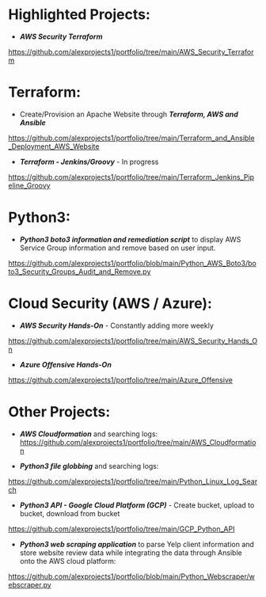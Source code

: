 # Highlighted Projects:

+ ***AWS Security Terraform*** 

https://github.com/alexprojects1/portfolio/tree/main/AWS_Security_Terraform


# Terraform:

+ Create/Provision an Apache Website through ***Terraform, AWS and Ansible***

https://github.com/alexprojects1/portfolio/tree/main/Terraform_and_Ansible_Deployment_AWS_Website


+ ***Terraform - Jenkins/Groovy*** - In progress

https://github.com/alexprojects1/portfolio/tree/main/Terraform_Jenkins_Pipeline_Groovy

# Python3:

+ ***Python3 boto3 information and remediation script*** to display AWS Service Group information and remove based on user input.

https://github.com/alexprojects1/portfolio/blob/main/Python_AWS_Boto3/boto3_Security_Groups_Audit_and_Remove.py


# Cloud Security (AWS / Azure):

+ ***AWS Security Hands-On*** - Constantly adding more weekly

https://github.com/alexprojects1/portfolio/tree/main/AWS_Security_Hands_On


+ ***Azure Offensive Hands-On*** 

https://github.com/alexprojects1/portfolio/tree/main/Azure_Offensive






# Other Projects:

+ ***AWS Cloudformation*** and searching logs:
https://github.com/alexprojects1/portfolio/tree/main/AWS_Cloudformation

+ ***Python3 file globbing*** and searching logs:

https://github.com/alexprojects1/portfolio/tree/main/Python_Linux_Log_Search


+ ***Python3 API - Google Cloud Platform (GCP)*** - Create bucket, upload to bucket, download from bucket

https://github.com/alexprojects1/portfolio/tree/main/GCP_Python_API
  
+ ***Python3 web scraping application*** to parse Yelp client information and store website review data while integrating the data through Ansible onto the AWS cloud platform: 

https://github.com/alexprojects1/portfolio/blob/main/Python_Webscraper/webscraper.py










